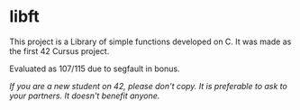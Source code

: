# libft
This project is a Library of simple functions developed on C. It was made as the first 42 Cursus project.

Evaluated as 107/115 due to segfault in bonus.

*If you are a new student on 42, please don't copy. It is preferable to ask to your partners. It doesn't benefit anyone.*
